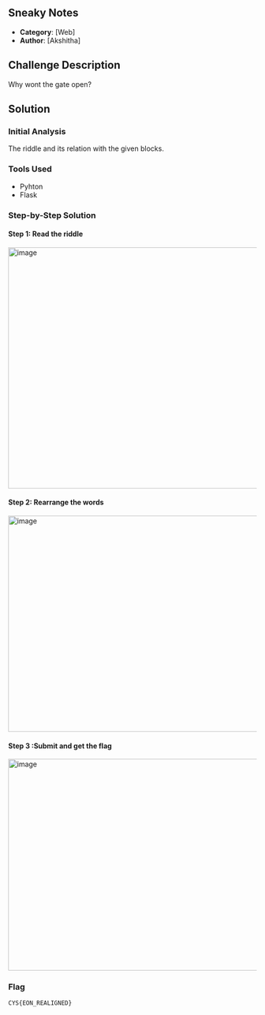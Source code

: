 ## Sneaky Notes

- **Category**: [Web]
- **Author**: [Akshitha]

## Challenge Description
Why wont the gate open?

## Solution

### Initial Analysis
The riddle and its relation with the given blocks.

### Tools Used
- Pyhton
- Flask

### Step-by-Step Solution

#### Step 1: Read the riddle
   
 <img width="886" height="489" alt="image" src="https://github.com/user-attachments/assets/b8c211ed-bae0-4945-849d-75e149803a98" />


 
#### Step 2:	Rearrange the words

<img width="940" height="438" alt="image" src="https://github.com/user-attachments/assets/293f09a3-c972-4202-8870-d2d3add36e49" />


#### Step 3 :Submit and get the flag

<img width="940" height="429" alt="image" src="https://github.com/user-attachments/assets/65233667-a519-4ba3-a238-d7eba2bfbf54" />


 

### Flag
```
CYS{EON_REALIGNED}
```
